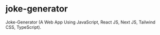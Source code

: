 # joke-generator
Joke-Generator (A Web App Using JavaScript, React JS, Next JS, Tailwind CSS, TypeScript).
